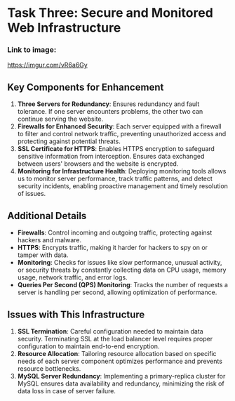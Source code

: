 # Task Three: Secure and Monitored Web Infrastructure
### Link to image:
https://imgur.com/vR6a6Gy

## Key Components for Enhancement

1. **Three Servers for Redundancy**: Ensures redundancy and fault tolerance. If one server encounters problems, the other two can continue serving the website.
2. **Firewalls for Enhanced Security**: Each server equipped with a firewall to filter and control network traffic, preventing unauthorized access and protecting against potential threats.
3. **SSL Certificate for HTTPS**: Enables HTTPS encryption to safeguard sensitive information from interception. Ensures data exchanged between users' browsers and the website is encrypted.
4. **Monitoring for Infrastructure Health**: Deploying monitoring tools allows us to monitor server performance, track traffic patterns, and detect security incidents, enabling proactive management and timely resolution of issues.

## Additional Details

- **Firewalls**: Control incoming and outgoing traffic, protecting against hackers and malware.
- **HTTPS**: Encrypts traffic, making it harder for hackers to spy on or tamper with data.
- **Monitoring**: Checks for issues like slow performance, unusual activity, or security threats by constantly collecting data on CPU usage, memory usage, network traffic, and error logs.
- **Queries Per Second (QPS) Monitoring**: Tracks the number of requests a server is handling per second, allowing optimization of performance.

## Issues with This Infrastructure

1. **SSL Termination**: Careful configuration needed to maintain data security. Terminating SSL at the load balancer level requires proper configuration to maintain end-to-end encryption.
2. **Resource Allocation**: Tailoring resource allocation based on specific needs of each server component optimizes performance and prevents resource bottlenecks.
3. **MySQL Server Redundancy**: Implementing a primary-replica cluster for MySQL ensures data availability and redundancy, minimizing the risk of data loss in case of server failure.

